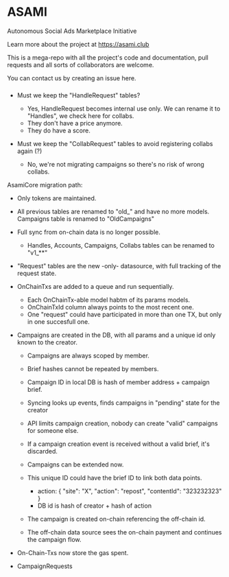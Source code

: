 # ASAMI
Autonomous Social Ads Marketplace Initiative

Learn more about the project at https://asami.club

This is a mega-repo with all the project's code and documentation, pull requests and all sorts of collaborators are welcome.

You can contact us by creating an issue here.

###


- Must we keep the "HandleRequest" tables?
  - Yes, HandleRequest becomes internal use only. We can rename it to "Handles", we check here for collabs.
  - They don't have a price anymore.
  - They do have a score.

- Must we keep the "CollabRequest" tables to avoid registering collabs again (?)
  - No, we're not migrating campaigns so there's no risk of wrong collabs.

AsamiCore migration path:

- Only tokens are maintained.
- All previous tables are renamed to "old_" and have no more models. Campaigns table is renamed to "OldCampaigns"

- Full sync from on-chain data is no longer possible.
  - Handles, Accounts, Campaigns, Collabs tables can be renamed to "v1_**"

- "Request" tables are the new -only- datasource, with full tracking of the request state. 

- OnChainTxs are added to a queue and run sequentially.
  - Each OnChainTx-able model habtm of its params models.
  - OnChainTxId column always points to the most recent one.
  - One "request" could have participated in more than one TX, but only in one succesfull one.

- Campaigns are created in the DB, with all params and a unique id only known to the creator.
  - Campaigns are always scoped by member.
  - Brief hashes cannot be repeated by members.
  - Campaign ID in local DB is hash of member address + campaign brief.
  - Syncing looks up events, finds campaigns in "pending" state for the creator

  - API limits campaign creation, nobody can create "valid" campaigns for someone else.
  - If a campaign creation event is received without a valid brief, it's discarded.
  - Campaigns can be extended now.

  - This unique ID could have the brief ID to link both data points.
    - action: { "site": "X", "action": "repost", "contentId": "323232323" }
    - DB id is hash of creator + hash of action

    

  - The campaign is created on-chain referencing the off-chain id.
  - The off-chain data source sees the on-chain payment and continues the campaign flow.

- On-Chain-Txs now store the gas spent. 
- CampaignRequests 
